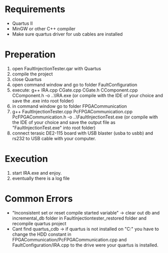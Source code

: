 # Requirements

* Quartus II
* MinGW or other C++ compiler
* Make sure quartus driver for usb cables are installed

# Preperation

1. open FaultInjectionTester.qar with Quartus
2. compile the project
3. close Quartus
4. open command window and go to folder FaultConfiguration
5. execute: g++ IRA.cpp CGate.cpp CGate.h CComponent.cpp CComponent.h -o ..\\IRA.exe (or compile with the IDE of your choice and save the .exe into root folder)
6. in command window go to folder FPGACommunication
7. g++ FaultInjectionTester.cpp PcFPGACommunication.cpp PcFPGACommunication.h -o ..\\FaultInjectionTest.exe (or compile with the IDE of your choice and save the output file as "FaultInjectionTest.exe" into root folder)
8. connect terasic DE2-115 board with USB blaster (usba to usbb) and rs232 to USB cable with your computer.

# Execution

1. start IRA.exe and enjoy.
2. eventually there is a log file

# Common Errors

* "Inconsistent set or reset compile started variable" -> clear out db and incremental_db folder in FaultInjectiontester_restored folder and recompile quartus project
* Cant find quartus_cdb ->  if quartus is not installed on "C:" you have to change the HDD constant in FPGACommunication/PcFPGACommunication.cpp and FaultConfiguration/IRA.cpp to the drive were your quartus is installed.


